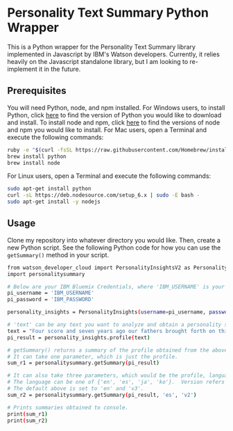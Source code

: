 # Personality Text Summary Python Wrapper
This is a Python wrapper for the Personality Text Summary library implemented in Javascript by IBM's Watson developers.
Currently, it relies heavily on the Javascript standalone library, but I am looking to re-implement it in the future.

## Prerequisites
You will need Python, node, and npm installed.
For Windows users, to install Python, click [here](https://www.python.org/downloads/windows/) to find the version of Python you would like to download and install. To install node and npm, click [here](https://nodejs.org/en/download/) to find the versions of node and npm you would like to install.
For Mac users, open a Terminal and execute the following commands:
```sh
ruby -e "$(curl -fsSL https://raw.githubusercontent.com/Homebrew/install/master/install)"
brew install python
brew install node
```
For Linux users, open a Terminal and execute the following commands:
```sh
sudo apt-get install python
curl -sL https://deb.nodesource.com/setup_6.x | sudo -E bash -
sudo apt-get install -y nodejs
```

## Usage
Clone my repository into whatever directory you would like. Then, create a new Python script.
See the following Python code for how you can use the `getSummary()` method in your script.
```sh
from watson_developer_cloud import PersonalityInsightsV2 as PersonalityInsights
import personalitysummary

# Below are your IBM Bluemix Credentials, where 'IBM_USERNAME' is your username and 'IBM_PASSWORD' is your password.
pi_username = 'IBM_USERNAME'
pi_password = 'IBM_PASSWORD'

personality_insights = PersonalityInsights(username=pi_username, password=pi_password)

# 'text' can be any text you want to analyze and obtain a personality summary of. I've provided the Gettysburg Address as an example.
text = "Four score and seven years ago our fathers brought forth on this continent, a new nation, conceived in Liberty, and dedicated to the proposition that all men are created equal. Now we are engaged in a great civil war, testing whether that nation, or any nation so conceived and so dedicated, can long endure. We are met on a great battle-field of that war. We have come to dedicate a portion of that field, as a final resting place for those who here gave their lives that that nation might live. It is altogether fitting and proper that we should do this. But, in a larger sense, we can not dedicate -- we can not consecrate -- we can not hallow -- this ground. The brave men, living and dead, who struggled here, have consecrated it, far above our poor power to add or detract. The world will little note, nor long remember what we say here, but it can never forget what they did here. It is for us the living, rather, to be dedicated here to the unfinished work which they who fought here have thus far so nobly advanced. It is rather for us to be here dedicated to the great task remaining before us -- that from these honored dead we take increased devotion to that cause for which they gave the last full measure of devotion -- that we here highly resolve that these dead shall not have died in vain -- that this nation, under God, shall have a new birth of freedom -- and that government of the people, by the people, for the people, shall not perish from the earth."
pi_result = personality_insights.profile(text)

# getSummary() returns a summary of the profile obtained from the above text.
# It can take one parameter, which is just the profile.
sum_r1 = personalitysummary.getSummary(pi_result)

# It can also take three parameters, which would be the profile, language, and version of the Personality Insights Summary.
# The language can be one of {'en', 'es', 'ja', 'ko'}.  Version refers to which version of Watson Personality Insights to use, and can be either 'v2' or 'v3'.
# The default above is set to 'en' and 'v3'.
sum_r2 = personalitysummary.getSummary(pi_result, 'es', 'v2')

# Prints summaries obtained to console.
print(sum_r1)
print(sum_r2)
```
